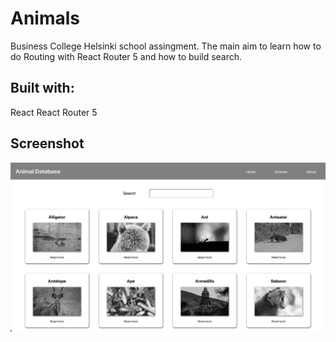 # Animals

Business College Helsinki school assingment.
The main aim to learn how to do Routing with React Router 5 and how to build search.

## Built with:

React
React Router 5

## Screenshot

![screenshot of the app](Screenshot.png)
